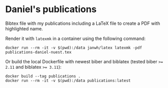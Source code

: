 # Daniel's publications

Bibtex file with my publications including a LaTeX file to create a PDF with highlighted name.

Render it with `latexmk` in a container using the following command:

```
docker run --rm -it -v $(pwd):/data janwh/latex latexmk -pdf publications-daniel-nuest.tex
```

Or build the local Dockerfile with newest biber and biblatex (tested biber `>= 2.11` and biblatex `>= 3.11`):

```
docker build --tag publications .
docker run --rm -it -v $(pwd):/data publications:latest
```
